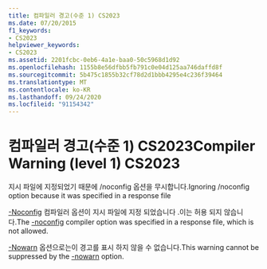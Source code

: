 ```yaml
---
title: 컴파일러 경고(수준 1) CS2023
ms.date: 07/20/2015
f1_keywords:
- CS2023
helpviewer_keywords:
- CS2023
ms.assetid: 2201fcbc-0eb6-4a1e-baa0-50c5968d1d92
ms.openlocfilehash: 1155b8e56dfbb5fb791c0e04d125aa746daffd8f
ms.sourcegitcommit: 5b475c1855b32cf78d2d1bbb4295e4c236f39464
ms.translationtype: MT
ms.contentlocale: ko-KR
ms.lasthandoff: 09/24/2020
ms.locfileid: "91154342"
---
```

# <a name="compiler-warning-level-1-cs2023"></a><span data-ttu-id="39e12-102">컴파일러 경고(수준 1) CS2023</span><span class="sxs-lookup"><span data-stu-id="39e12-102">Compiler Warning (level 1) CS2023</span></span>

<span data-ttu-id="39e12-103">지시 파일에 지정되었기 때문에 /noconfig 옵션을 무시합니다.</span><span class="sxs-lookup"><span data-stu-id="39e12-103">Ignoring /noconfig option because it was specified in a response file</span></span>  
  
 <span data-ttu-id="39e12-104">[-Noconfig](../language-reference/compiler-options/noconfig-compiler-option.md) 컴파일러 옵션이 지시 파일에 지정 되었습니다 .이는 허용 되지 않습니다.</span><span class="sxs-lookup"><span data-stu-id="39e12-104">The [-noconfig](../language-reference/compiler-options/noconfig-compiler-option.md) compiler option was specified in a response file, which is not allowed.</span></span>  
  
 <span data-ttu-id="39e12-105">[-Nowarn](../language-reference/compiler-options/nowarn-compiler-option.md) 옵션으로는이 경고를 표시 하지 않을 수 없습니다.</span><span class="sxs-lookup"><span data-stu-id="39e12-105">This warning cannot be suppressed by the [-nowarn](../language-reference/compiler-options/nowarn-compiler-option.md) option.</span></span>
